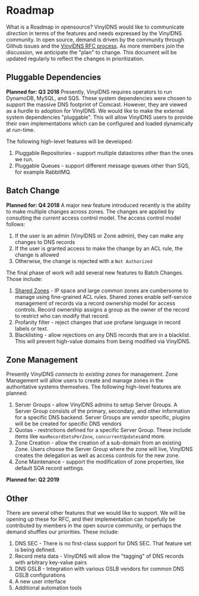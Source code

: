 # Roadmap
What is a Roadmap in opensource?  VinylDNS would like to communicate _direction_ in terms of the features and needs
expressed by the VinylDNS community.  In open source, demand is driven by the community through
Github issues and the [VinylDNS RFC process](https://github.com/vinyldns/rfcs).  As more members join the discussion,
we anticipate the "plan" to change.  This document will be updated regularly to reflect the changes in prioritization.

## Pluggable Dependencies
**Planned for: Q3 2018**
Presently, VinylDNS requires operators to run DynamoDB, MySQL, and SQS.  These system dependencies were chosen to
support the massive DNS footprint of Comcast.  However, they are viewed as a hurdle to adoption for VinylDNS.  We would like to make the external system dependencies "pluggable".  This will allow VinylDNS users to provide their own implementations which can be configured and loaded dynamically at run-time.

The following high-level features will be developed:
1. Pluggable Repositories - support multiple datastores other than the ones we run. 
1. Pluggable Queues - support different message queues other than SQS, for example RabbitMQ.

## Batch Change
**Planned for: Q4 2018**
A major new feature introduced recently is the ability to make multiple changes across zones.  The changes are applied
by consulting the _current_ access control model.  The access control model follows:

1. If the user is an admin (VinylDNS or Zone admin), they can make any changes to DNS records
1. If the user is granted access to make the change by an ACL rule, the change is allowed
1. Otherwise, the change is rejected with a `Not Authorized`

The final phase of work will add several new features to Batch Changes.  Those include:

1. [Shared Zones](https://github.com/vinyldns/rfcs/pull/6) - IP space and large common zones are cumbersome to manage using fine-grained ACL rules.  Shared zones
enable self-service management of records via a record ownership model for access controls.  Record ownership assigns
a group as the owner of the record to restrict who can modify that record.
1. Profanity filter - reject changes that use profane language in record labels or text.
1. Blacklisting - allow rejections on any DNS records that are in a blacklist.  This will prevent high-value domains
from being modified via VinylDNS.

## Zone Management
Presently VinylDNS _connects to existing zones_ for management.  Zone Management will allow users
to create and manage zones in the authoritative systems themselves.  The following high-level features are planned:

1. Server Groups - allow VinylDNS admins to setup Server Groups.  A Server Group consists of the primary,
secondary, and other information for a specific DNS backend.  Server Groups are _vendor_ specific, plugins will be
be created for specific DNS vendors
1. Quotas - restrictions defined for a specific Server Group.  These include items like `maxRecordSetsPerZone`, `concurrentUpdates`and more.
1. Zone Creation - allow the creation of a sub-domain from an existing Zone.  Users choose the Server Group where
the zone will live, VinylDNS creates the delegation as well as access controls for the new zone.
1. Zone Maintenance - support the modification of zone properties, like default SOA record settings.

**Planned for: Q2 2019**

## Other
There are several other features that we would like to support.  We will be opening up these for RFC, and their
implementation can hopefully be contributed by members in the open source community, or perhaps the demand shuffles
our priorities.  These include:

1. DNS SEC - There is no first-class support for DNS SEC.  That feature set is being defined.
1. Record meta data - VinylDNS will allow the "tagging" of DNS records with arbitrary key-value pairs
1. DNS GSLB - Integration with various GSLB vendors for common DNS GSLB configurations
1. A new user interface
1. Additional automation tools

